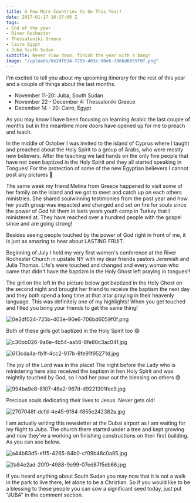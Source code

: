 ```yaml
---
title: A Few More Countries to Go This Year!
date: 2017-01-17 16:37:00 Z
tags:
- End of the year
- River Rochester
- Thessaloniki Greece
- Cairo Egypt
- Juba South Sudan
subtitle: Never slow down, finish the year with a bang!
image: "/uploads/0e2df024-725b-403e-90e6-706bd6059f0f.png"
---
```


I'm excited to tell you about my upcoming itinerary for the rest of this year and a couple of things about the last months.

* November 11-20: Juba, South Sudan
* November 22 - December 4: Thessaloniki Greece
* December 14 - 20: Cairo, Egypt

As you may know I have been focusing on learning Arabic the last couple of months but in the meantime more doors have opened up for me to preach and teach.

In the middle of October I was invited to the island of Cyprus where I taught and preached about the Holy Spirit to a group of Arabs, who were mostly new believers. After the teaching we laid hands on the only five people that have not been baptized in the Holy Spirit and they all started speaking in Tongues! For the protection of some of the new Egyptian believers I cannot post any pictures 🙁

The same week my friend Melina from Greece happened to visit some of her family on the Island and we got to meet and catch up on each others ministries. She shared soulwinning testimonies from the past year and how her youth group was impacted and changed and set on fire for souls since the power of God hit them in lasts years youth camp in Turkey that I ministered at. They have reached over a hundred people with the gospel since and are going strong! 

Besides seeing people touched by the power of God right in front of me, it is just as amazing to hear about LASTING FRUIT.

Beginning of July I held my very first women's conference at the River Rochester Church in upstate NY with my dear friends pastors Jeremiah and Julia Thomas. Life's were touched and changed and every woman who came that didn't have the baptizm in the Holy Ghost left praying in tongues!!

The girl on the left in the picture below got baptized in the Holy Ghost on the second night and brought her friend to receive the baptism the next day and they both spend a long time at that altar praying in their heavenly language. This was definitely one of my highlights! When you get touched and filled you bring your friends to get the same thing!

![0e2df024-725b-403e-90e6-706bd6059f0f.png](/uploads/0e2df024-725b-403e-90e6-706bd6059f0f.png)

Both of these girls got baptized in the Holy Spirit too 😄

![c30bb026-9a6e-4b54-aa56-8fe80c3ac04f.jpg](/uploads/c30bb026-9a6e-4b54-aa56-8fe80c3ac04f.jpg)

![613cda4a-fb1f-4cc2-917b-8fe91f95271d.jpg](/uploads/613cda4a-fb1f-4cc2-917b-8fe91f95271d.jpg)

The joy of the Lord was in the place! The night before the Lady who is ministering here also received the baptism in hen Holy Spirit and was mightily touched by God, so I had her pour out the blessing on others 😄

![994ba9e8-8107-46a2-967d-d9221301fec9.jpg](/uploads/994ba9e8-8107-46a2-967d-d9221301fec9.jpg)

Precious souls dedicating their lives to Jesus. Never gets old!

![2707048f-dcfd-4e45-9f84-f855e242382a.jpg](/uploads/2707048f-dcfd-4e45-9f84-f855e242382a.jpg)

I am actually writing this newsletter at the Dubai airport as I am waiting for my flight to Juba. The church there started under a tree and kept growing and now they've a working on finishing constructions on their first building. As you can see below. 

![a44b83d5-e1f5-4265-84b0-cf09b48c0a85.jpg](/uploads/a44b83d5-e1f5-4265-84b0-cf09b48c0a85.jpg)

![fa84e2ad-20f0-4988-9e99-07ed87f5eb66.jpg](/uploads/fa84e2ad-20f0-4988-9e99-07ed87f5eb66.jpg)

If you heard anything about South Sudan you may now that it is not a walk in the park to live there, let alone to be a Christian. So if you would like to be a blessing to these people you can sow a significant seed today, just put "JUBA" in the comment section.